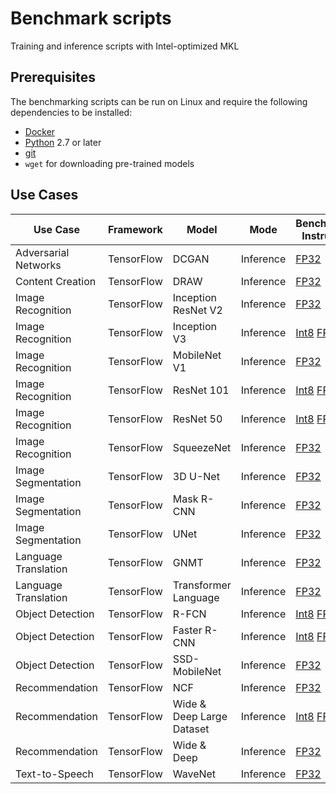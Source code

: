 # Benchmark scripts

Training and inference scripts with Intel-optimized MKL

## Prerequisites

The benchmarking scripts can be run on Linux and require the following
dependencies to be installed:
* [Docker](https://docs.docker.com/install/)
* [Python](https://www.python.org/downloads/) 2.7 or later
* [git](https://git-scm.com/book/en/v2/Getting-Started-Installing-Git)
* `wget` for downloading pre-trained models

## Use Cases

| Use Case               | Framework     | Model               | Mode      | Benchmarking Instructions    |
| -----------------------| --------------| ------------------- | --------- |------------------------------|
| Adversarial Networks   | TensorFlow    | DCGAN               | Inference | [FP32](adversarial_networks/tensorflow/dcgan/README.md#fp32-inference-instructions) |
| Content Creation       | TensorFlow    | DRAW                | Inference | [FP32](content_creation/tensorflow/draw/README.md#fp32-inference-instructions) |
| Image Recognition      | TensorFlow    | Inception ResNet V2 | Inference | [FP32](image_recognition/tensorflow/inception_resnet_v2/README.md#fp32-inference-instructions) |
| Image Recognition      | TensorFlow    | Inception V3        | Inference | [Int8](image_recognition/tensorflow/inceptionv3/README.md#int8-inference-instructions) [FP32](image_recognition/tensorflow/inceptionv3/README.md#fp32-inference-instructions) |
| Image Recognition      | TensorFlow    | MobileNet V1        | Inference | [FP32](image_recognition/tensorflow/mobilenet_v1/README.md#fp32-inference-instructions) |
| Image Recognition      | TensorFlow    | ResNet 101          | Inference | [Int8](image_recognition/tensorflow/resnet101/README.md#int8-inference-instructions) [FP32](image_recognition/tensorflow/resnet101/README.md#fp32-inference-instructions) |
| Image Recognition      | TensorFlow    | ResNet 50           | Inference | [Int8](image_recognition/tensorflow/resnet50/README.md#int8-inference-instructions) [FP32](image_recognition/tensorflow/resnet50/README.md#fp32-inference-instructions) |
| Image Recognition      | TensorFlow    | SqueezeNet          | Inference | [FP32](image_recognition/tensorflow/squeezenet/README.md#fp32-inference-instructions) |
| Image Segmentation     | TensorFlow    | 3D U-Net            | Inference | [FP32](image_segmentation/tensorflow/3d_unet/README.md#fp32-inference-instructions) |
| Image Segmentation     | TensorFlow    | Mask R-CNN          | Inference | [FP32](image_segmentation/tensorflow/maskrcnn/README.md#fp32-inference-instructions) |
| Image Segmentation     | TensorFlow    | UNet                | Inference | [FP32](image_segmentation/tensorflow/unet/README.md#fp32-inference-instructions) |
| Language Translation   | TensorFlow    | GNMT                | Inference | [FP32](language_translation/tensorflow/gnmt/README.md#fp32-inference-instructions) |
| Language Translation   | TensorFlow    | Transformer Language| Inference | [FP32](language_translation/tensorflow/transformer_language/README.md#fp32-inference-instructions) |
| Object Detection       | TensorFlow    | R-FCN               | Inference | [Int8](object_detection/tensorflow/rfcn/README.md#int8-inference-instructions) [FP32](object_detection/tensorflow/rfcn/README.md#fp32-inference-instructions) |
| Object Detection       | TensorFlow    | Faster R-CNN        | Inference | [Int8](object_detection/tensorflow/faster_rcnn/README.md#int8-inference-instructions) [FP32](object_detection/tensorflow/faster_rcnn/README.md#fp32-inference-instructions) |
| Object Detection       | TensorFlow    | SSD-MobileNet       | Inference | [FP32](object_detection/tensorflow/ssd-mobilenet/README.md#fp32-inference-instructions) |
| Recommendation         | TensorFlow    | NCF                 | Inference | [FP32](recommendation/tensorflow/ncf/README.md#fp32-inference-instructions) |
| Recommendation         | TensorFlow    | Wide & Deep Large Dataset	| Inference | [Int8](recommendation/tensorflow/wide_deep_large_ds/README.md#int8-inference-instructions) [FP32](recommendation/tensorflow/wide_deep_large_ds/README.md#fp32-inference-instructions) |
| Recommendation         | TensorFlow    | Wide & Deep         | Inference | [FP32](recommendation/tensorflow/wide_deep/README.md#fp32-inference-instructions) |
| Text-to-Speech         | TensorFlow    | WaveNet             | Inference | [FP32](text_to_speech/tensorflow/wavenet/README.md#fp32-inference-instructions) |
